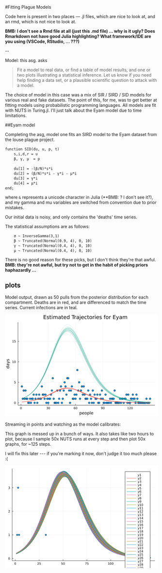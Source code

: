 #Fitting Plague Models


Code here is present in two places — .jl files, which are nice to look at, and an rmd, which is not nice to look at. 

**BMB: I don't see  a Rmd file  at all (just this .md file) ... why is it ugly?  Does Rmarkdown not have good Julia highlighting? What framework/IDE are you using (VSCode, RStudio, ... ???)**

--

Model: this asg. asks

>  Fit a model to real data, or find a table of model results, and one or two plots illustrating a statistical inference. Let us know if you need help finding a data set, or a plausible scientific question to attack with a model.

The choice of model in this case was a mix of SIR / SIRD / SID models for various real and fake datasets. The point of this, for me, was to get better at fitting models using probabilistic programming languages. All models are fit with NUTS in Turing.jl. I'll just talk about the Eyam model due to time limitations.

##Eyam model

Completing the asg, model one fits an SIRD model to the Eyam dataset from the louse plague project. 

```{julia}
function SID(du, u, p, t)
    s,i,d,r = u 
    β, γ, μ  = p  

    du[1] = -(β/N)*s*i
    du[2] = (β/N)*s*i - γ*i - μ*i
    du[3] = γ*i
    du[4] = μ*i
end;
```


where `&` represents a unicode character in Julia (**BMB: ? I don't see it?), and my gamma and mu variables are switched from convention due to prior mistakes.

Our initial data is noisy, and only contains the 'deaths' time series.

The statistical assumptions are as follows:


```{julia}
    σ ~ InverseGamma(3,1)
    β ~ Truncated(Normal(0.9, 4), 0, 10)
    γ ~ Truncated(Normal(0.4, 4), 0, 10)
    μ ~ Truncated(Normal(0.4, 4), 0, 10)
```

There is no good reason for these picks, but I don't think they're that awful. 
**BMB: they're not awful, but try not to get in the habit of picking priors haphazardly ...**

## plots

Model output, drawn as 50 pulls from the posterior distribution for each compartment. Deaths are in red, and are differenced to match the time series. Current infections are in teal. 




<img src="https://raw.githubusercontent.com/JasonPekos/Stat744/07d3c1646480536f6e1636417009532f63d00cf2/HW4/plot_92.svg">

Streaming in points and watching as the model calibrates:

This graph is messed up in a bunch of ways. It also takes like two hours to plot, because I sample 50x NUTS runs at every step and then plot 50x graphs, for ~125 steps. 

I will fix this later --- if you're marking it now, don't judge it too much please :(

<img src="https://raw.githubusercontent.com/JasonPekos/Stat744/main/HW4/plot_113.gif">





